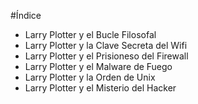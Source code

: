 #Índice

* Larry Plotter y el Bucle Filosofal
* Larry Plotter y la Clave Secreta del Wifi
* Larry Plotter y el Prisioneso del Firewall
* Larry Plotter y el Malware de Fuego
* Larry Plotter y la Orden de Unix
* Larry Plotter y el Misterio del Hacker